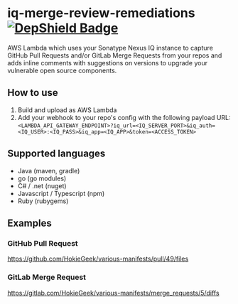 # iq-merge-review-remediations [![DepShield Badge](https://depshield.sonatype.org/badges/sonatype-nexus-community/iq-merge-review-remediations/depshield.svg)](https://depshield.github.io)

AWS Lambda which uses your Sonatype Nexus IQ instance to capture GitHub Pull Requests and/or GitLab Merge Requests from your repos and adds inline comments with suggestions on versions to upgrade your vulnerable open source components.

## How to use

1. Build and upload as AWS Lambda
2. Add your webhook to your repo's config with the following payload URL:
`<LAMBDA_API_GATEWAY_ENDPOINT>?iq_url=<IQ_SERVER_PORT>&iq_auth=<IQ_USER>:<IQ_PASS>&iq_app=<IQ_APP>&token=<ACCESS_TOKEN>`

## Supported languages
* Java (maven, gradle)
* go (go modules)
* C# / .net (nuget)
* Javascript / Typescript (npm)
* Ruby (rubygems)

## Examples

### GitHub Pull Request
https://github.com/HokieGeek/various-manifests/pull/49/files

### GitLab Merge Request
https://gitlab.com/HokieGeek/various-manifests/merge_requests/5/diffs